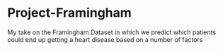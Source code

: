 # Project-Framingham
My take on the Framingham Dataset in which we predict which patients could end up getting a heart disease based on a number of factors
